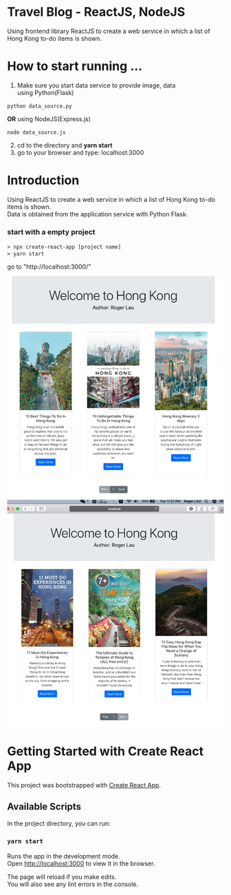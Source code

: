# Travel Blog  - ReactJS, NodeJS   
Using frontend library ReactJS to create a web service in which a list of Hong Kong to-do items is shown.   

# How to start running ...
1. Make sure you start data service to provide image, data   
using Python(Flask)   
```
python data_source.py
```
**OR** using NodeJS(Express.js)   
```
node data_source.js
```

2. cd to the directory and **yarn start**
3. go to your browser and type: localhost:3000 


# Introduction
Using ReactJS to create a web service in which a list of Hong Kong to-do items is shown.   
Data is obtained from the application service with Python Flask.

### start with a empty project
```
> npx create-react-app [project name]   
> yarn start   
```   
go to "http://localhost:3000/"


![](screenshot.png "screenshot")
![](Screenshot2.png "screenshot2")


# Getting Started with Create React App

This project was bootstrapped with [Create React App](https://github.com/facebook/create-react-app).

## Available Scripts

In the project directory, you can run:

### `yarn start`

Runs the app in the development mode.\
Open [http://localhost:3000](http://localhost:3000) to view it in the browser.

The page will reload if you make edits.\
You will also see any lint errors in the console.
